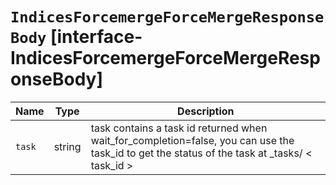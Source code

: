 # `IndicesForcemergeForceMergeResponseBody` [interface-IndicesForcemergeForceMergeResponseBody]

| Name | Type | Description |
| - | - | - |
| `task` | string | task contains a task id returned when wait_for_completion=false, you can use the task_id to get the status of the task at _tasks/ < task_id > |
